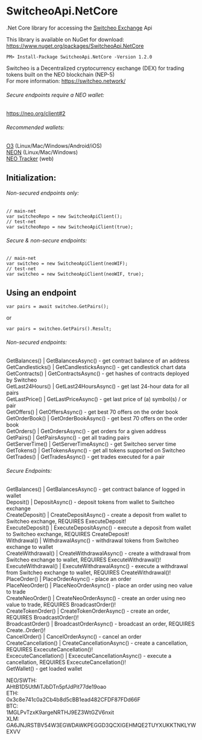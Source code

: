 # SwitcheoApi.NetCore  
.Net Core library for accessing the [Switcheo Exchange](https://switcheo.exchange) Api  

This library is available on NuGet for download: https://www.nuget.org/packages/SwitcheoApi.NetCore
```
PM> Install-Package SwitcheoApi.NetCore -Version 1.2.0
```

Switcheo is a Decentralized cryptocurrency exchange (DEX) for trading tokens built on the NEO blockchain (NEP-5)  
For more information: https://switcheo.network/  

###### Secure endpoints require a NEO wallet:  
https://neo.org/client#2  

###### Recommended wallets:  
[O3](https://o3.network/) (Linux/Mac/Windows/Android/iOS)  
[NEON](https://github.com/CityOfZion/neon-wallet) (Linux/Mac/Windows)  
[NEO Tracker](https://neotracker.io/wallet) (web)  
  
## Initialization:  
  
###### Non-secured endpoints only:  
```
// main-net  
var switcheoRepo = new SwitcheoApiClient();  
// test-net  
var switcheoRepo = new SwitcheoApiClient(true);
```  
  
###### Secure & non-secure endpoints:  
```
// main-net  
var switcheo = new SwitcheoApiClient(neoWIF);  
// test-net  
var switcheo = new SwitcheoApiClient(neoWIF, true);
```  
  
## Using an endpoint  
```
var pairs = await switcheo.GetPairs();
```
or  
```
var pairs = switcheo.GetPairs().Result;
```  

###### Non-secured endpoints:  
GetBalances() | GetBalancesAsync() - get contract balance of an address  
GetCandlesticks() | GetCandlesticksAsync() - get candlestick chart data  
GetContracts() | GetContractsAsync() - get hashes of contracts deployed by Switcheo  
GetLast24Hours() | GetLast24HoursAsync() - get last 24-hour data for all pairs  
GetLastPrice() | GetLastPriceAsync() - get last price of (a) symbol(s) / or pair  
GetOffers() | GetOffersAsync() - get best 70 offers on the order book  
GetOrderBook() | GetOrderBookAsync() - get best 70 offers on the order book  
GetOrders() | GetOrdersAsync() - get orders for a given address  
GetPairs() | GetPairsAsync() - get all trading pairs  
GetServerTime() | GetServerTimeAsync() - get Switcheo server time  
GetTokens() | GetTokensAsync() - get all tokens supported on Switcheo  
GetTrades() | GetTradesAsync() - get trades executed for a pair  

  
###### Secure Endpoints:  
GetBalances() | GetBalancesAsync() - get contract balance of logged in wallet  
Deposit() | DepositAsync() - deposit tokens from wallet to Switcheo exchange  
CreateDeposit() | CreateDepositAsync() - create a deposit from wallet to Switcheo exchange, REQUIRES ExecuteDeposit!  
ExecuteDeposit() | ExecuteDepositAsync() - execute a deposit from wallet to Switcheo exchange, REQUIRES CreateDeposit!  
Withdrawal() | WithdrawalAsync() - withdrawal tokens from Switcheo exchange to wallet  
CreateWithdrawal() | CreateWithdrawalAsync() - create a withdrawal from Switcheo exchange to wallet, REQUIRES ExecuteWithdrawal()!  
ExecuteWithdrawal() | ExecuteWithdrawalAsync() - execute a withdrawal from Switcheo exchange to wallet, REQUIRES CreateWithdrawal()!  
PlaceOrder() | PlaceOrderAsync() - place an order  
PlaceNeoOrder() | PlaceNeoOrderAsync() - place an order using neo value to trade  
CreateNeoOrder() | CreateNeoOrderAsync() - create an order using neo value to trade, REQUIRES BroadcastOrder()!  
CreateTokenOrder() | CreateTokenOrderAsync() - create an order, REQUIRES BroadcastOrder()!  
BroadcastOrder() | BroadcastOrderAsync() - broadcast an order, REQUIRES Create..Order()!  
CancelOrder() | CancelOrderAsync() - cancel an order  
CreateCancellation() | CreateCancellationAsync() - create a cancellation, REQUIRES ExcecuteCancellation()!  
ExcecuteCancellation() | ExcecuteCancellationAsync() - execute a cancellation, REQUIRES ExcecuteCancellation()!  
GetWallet() - get loaded wallet    

NEO/SWTH:   
AHtB1D5UtMiTJbDTn5pfJdPit77de19oao  
ETH:  
0x3c8e741c0a2Cb4b8d5cBB1ead482CFDF87FDd66F  
BTC:  
1MGLPvTzxK9argeNRTHJ9EZ3WtGZV6nxit  
XLM:  
GA6JNJRSTBV54W3EGWDAWKPEGGD3QCXIGEHMQE2TUYXUKKTNKLYWEXVV  
